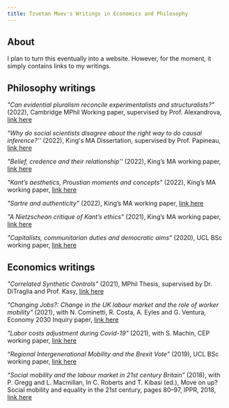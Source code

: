 ```yaml
---
title: Tzvetan Moev's Writings in Economics and Philosophy
---
```




## About

I plan to turn this eventually into a website. However, for the moment, it simply contains links to my writings.

## Philosophy writings 

_"Can evidential pluralism reconcile experimentalists and structuralists?"_ (2022), Cambridge MPhil Working paper, supervised by Prof. Alexandrova, [link here](https://github.com/tzvetanmoev/writings/blob/main/stucturalists_vs_experimentalists.pdf)

_"Why do social scientists disagree about the right way to do causal inference?''_ (2022), King's MA Dissertation, supervised by Prof. Papineau, [link here](https://github.com/tzvetanmoev/writings/blob/main/causal_inference.pdf)

_"Belief, credence and their relationship''_ (2022), King’s MA working paper, [link here](https://github.com/tzvetanmoev/writings/blob/main/belief_credence.pdf)

_"Kant’s aesthetics, Proustian moments and concepts"_ (2022), King’s MA working paper, [link here](https://github.com/tzvetanmoev/writings/blob/main/Kants_aesthetics.pdf)

_"Sartre and authenticity"_ (2022), King’s MA working paper, [link here](https://github.com/tzvetanmoev/writings/blob/main/Sartre_authenticity.pdf)

_"A Nietzschean critique of Kant’s ethics"_ (2021), King’s MA working paper, [link here](https://github.com/tzvetanmoev/writings/blob/main/Nietzschean_critique_Kant.pdf)

_"Capitalists, communitarian duties and democratic aims"_ (2020), UCL BSc working paper, [link here](https://github.com/tzvetanmoev/writings/blob/main/capitalists_duties.pdf)



## Economics writings

_"Correlated Synthetic Controls"_ (2021), MPhil Thesis, supervised by Dr. DiTraglia and Prof. Kasy, [link here](https://github.com/tzvetanmoev/writings/blob/main/corr_synth_contr.pdf)

_"Changing Jobs?: Change in the UK labour market and the role of worker mobility"_ (2021), with N. Cominetti, R. Costa, A. Eyles and G. Ventura, Economy 2030 Inquiry paper, [link here](https://github.com/tzvetanmoev/writings/blob/main/changing_jobs.pdf)

_"Labor costs adjustment during Covid-19"_ (2021), with S. Machin, CEP working paper, [link here](https://github.com/tzvetanmoev/writings/blob/main/covid_labour_costs.pdf)

_“Regional Intergenerational Mobility and the Brexit Vote”_ (2019), UCL BSc working paper, [link here](https://github.com/tzvetanmoev/writings/blob/main/brexit_mobility.pdf)

_“Social mobility and the labour market in 21st century Britain”_ (2018), with P. Gregg and L. Macmillan, In C. Roberts and T. Kibasi (ed.), Move on up? Social mobility and equality in the 21st century, pages 80–97, IPPR, 2018, [link here](https://github.com/tzvetanmoev/writings/blob/main/move_on_up.pdf)





